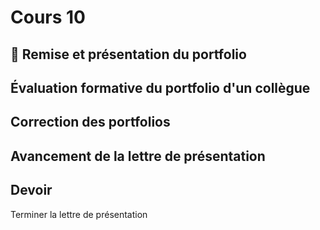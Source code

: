 # Cours 10
## 🚨 Remise et présentation du portfolio 

## Évaluation formative du portfolio d'un collègue

## Correction des portfolios



## Avancement de la lettre de présentation



## Devoir
Terminer la lettre de présentation
